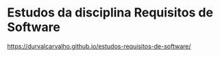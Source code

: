 # Estudos da disciplina Requisitos de Software

https://durvalcarvalho.github.io/estudos-requisitos-de-software/
